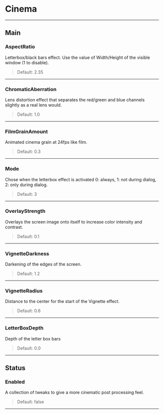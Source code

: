 # Cinema

---

## Main

### AspectRatio

Letterbox/black bars effect. Use the value of Width/Height of the visible window (1 to disable).

>Default: 2.35

---

### ChromaticAberration

Lens distortion effect that separates the red/green and blue channels slightly as a real lens would.

>Default: 1.0

---

### FilmGrainAmount

Animated cinema grain at 24fps like film.

>Default: 0.3

---

### Mode

Chose when the letterbox effect is activated 0: always, 1: not during dialog, 2: only during dialog.

>Default: 3

---

### OverlayStrength

Overlays the screen image onto itself to increase color intensity and contrast.

>Default: 0.1

---

### VignetteDarkness

Darkening of the edges of the screen.

>Default: 1.2

---

### VignetteRadius

Distance to the center for the start of the Vignette effect.

>Default: 0.6

---

### LetterBoxDepth

Depth of the letter box bars

>Default: 0.0

---

## Status

### Enabled

A collection of tweaks to give a more cinematic post processing feel.

>Default: false

---
